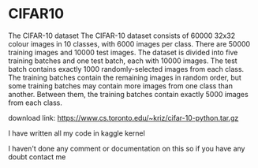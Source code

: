# CIFAR10
The CIFAR-10 dataset The CIFAR-10 dataset consists of 60000 32x32 colour images in 10 classes, with 6000 images per class. There are 50000 training images and 10000 test images.   The dataset is divided into five training batches and one test batch, each with 10000 images. The test batch contains exactly 1000 randomly-selected images from each class. The training batches contain the remaining images in random order, but some training batches may contain more images from one class than another. Between them, the training batches contain exactly 5000 images from each class. 

download link:
https://www.cs.toronto.edu/~kriz/cifar-10-python.tar.gz

I have written all my code in kaggle kernel

I haven't done any comment or documentation on this so if you have any doubt contact me

